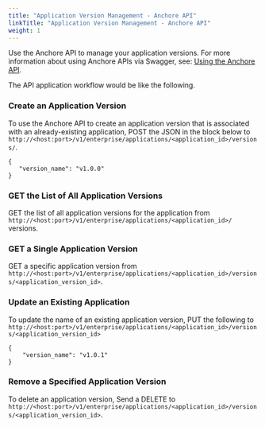 ```yaml
---
title: "Application Version Management - Anchore API"
linkTitle: "Application Version Management - Anchore API"
weight: 1
---
```


Use the Anchore API to manage your application versions.  For more information about using Anchore APIs via Swagger, see: [Using the Anchore API](https://docs.anchore.com/current/docs/using/api_usage/).

The API application workflow would be like the following.


### Create an Application Version

To use the Anchore API to create an application version that is associated with an already-existing application, POST the JSON in the block below to `http://<host:port>/v1/enterprise/applications/<application_id>/versions/`.

```
{
   "version_name": "v1.0.0"
}
```

### GET the List of All Application Versions

GET the list of all application versions for the application from `http://<host:port>/v1/enterprise/applications/<application_id>/` versions. 
 

### GET a Single Application Version

GET a specific application version from `http://<host:port>/v1/enterprise/applications/<application_id>/versions/<application_version_id>`.
 

### Update an Existing Application

To update the name of an existing application version, PUT the following to `http://<host:port>/v1/enterprise/applications/<application_id>/versions/<application_version_id>`

```
{
    "version_name": "v1.0.1"
}
```

### Remove a Specified Application Version

To delete an application version, Send a DELETE to `http://<host:port>/v1/enterprise/applications/<application_id>/versions/<application_version_id>`.
 
